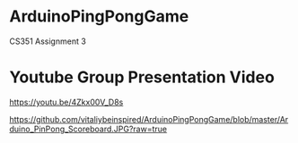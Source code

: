 # ArduinoPingPongGame
CS351 Assignment 3
# Youtube Group Presentation Video
https://youtu.be/4Zkx00V_D8s

https://github.com/vitaliybeinspired/ArduinoPingPongGame/blob/master/Arduino_PinPong_Scoreboard.JPG?raw=true
